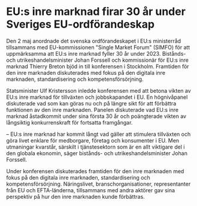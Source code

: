 # EU:s inre marknad firar 30 år under Sveriges EU-ordförandeskap

Den 2 maj anordnade det svenska ordförandeskapet i EU:s ministerråd tillsammans med EU-kommissionen "Single Market Forum" (SIMFO) för att uppmärksamma att EU:s inre marknad fyller 30 år under 2023. Bistånds- och utrikeshandelsminister Johan Forssell och kommissionär för EU:s inre marknad Thierry Breton bjöd in till konferensen i Stockholm. Framtiden för den inre marknaden diskuterades med fokus på den digitala inre marknaden, standardisering och kompetensförsörjning.

Statsminister Ulf Kristersson inledde konferensen med att betona vikten av EU:s inre marknad för tillväxten och jobbskapandet i EU. En högnivåpanel diskuterade vad som kan göras nu och på längre sikt för att förbättra funktionen av den inre marknaden. Panelen diskuterade vad EU:s inre marknad åstadkommit under sina första 30 år och poängterade vikten av långsiktig konkurrenskraft för fortsatta framgångar.

– EU:s inre marknad har kommit långt vad gäller att stimulera tillväxten och göra livet enklare för medborgare, företag och konsumenter i EU. Men utmaningar kvarstår, särskilt i tjänstesektorn som är en allt viktigare del i den globala ekonomin, säger bistånds- och utrikeshandelsminister Johan Forssell.

Under konferensen diskuterades framtiden för den inre marknaden med fokus på den digitala inre marknaden, standardisering och kompetensförsörjning. Näringslivet, branschorganisationer, representanter från EU och EFTA-länderna, tillsammans med andra aktörer gav sina perspektiv på hur den inre marknaden kunde förbättras.
